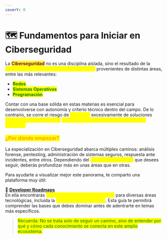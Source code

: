 ```yaml
---
coverY: 0
---
```


# 🗺️ Fundamentos para Iniciar en Ciberseguridad

La <mark style="color:purple;">**Ciberseguridad**</mark> no es una disciplina aislada, sino el resultado de la <mark style="color:yellow;">**integración y aplicación de conocimientos**</mark> provenientes de distintas áreas, entre las más relevantes:

* <mark style="color:green;">**Redes**</mark>
* <mark style="color:green;">**Sistemas Operativos**</mark>
* <mark style="color:green;">**Programación**</mark>

Contar con una base sólida en estas materias es esencial para desenvolverse con autonomía y criterio técnico dentro del campo. De lo contrario, se corre el riesgo de <mark style="color:yellow;">depender</mark> excesivamente de soluciones <mark style="color:yellow;">preconstruidas o tutoriales</mark> <mark style="color:yellow;">sin comprender realmente lo que se está haciendo.</mark>

### <mark style="color:orange;">¿Por dónde empezar?</mark>

La especialización en Ciberseguridad abarca múltiples caminos: análisis forense, pentesting, administración de sistemas seguros, respuesta ante incidentes, entre otros. Dependiendo del <mark style="color:yellow;">**enfoque profesional**</mark> que desees seguir, deberás profundizar más en unas áreas que en otras.

Para ayudarte a visualizar mejor este panorama, te comparto una plataforma muy útil:

🔗 [**Developer Roadmaps**](https://roadmap.sh/)\
En ella encontrarás <mark style="color:yellow;">**rutas de aprendizajes generales**</mark> para diversas áreas tecnológicas, incluida la <mark style="color:yellow;">**ruta de Ciberseguridad**</mark>. Esta guía te permitirá comprender las bases que debes dominar antes de adentrarte en temas más específicos.

> <mark style="color:green;">Recuerda: No se trata solo de seguir un camino, sino de entender por qué y cómo cada conocimiento se conecta en este amplio ecosistema.</mark>

